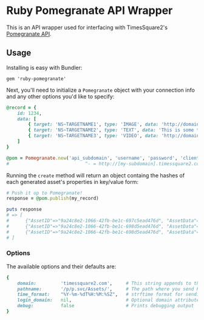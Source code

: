 # Ruby Pomegranate API Wrapper

This is an API wrapper used for interfacing with TimesSquare2's [Pomegranate API](http://api.timessquare2.com/pomegranate/).

## Usage

Installing is easy with Bundler:

    gem 'ruby-pomegranate'

Next, you'll need to initialize a `Pomegranate` object with your connection info and any other options you'd like to specify:

````ruby
@record = {
    id: 1234,
    data: [
        { target: 'NS~TARGETNAME1', type: 'IMAGE', data: 'http://domain.com/images/a.jpg' },
        { target: 'NS~TARGETNAME2', type: 'TEXT', data: 'This is some text.' } 
        { target: 'NS~TARGETNAME3', type: 'VIDEO', data: 'http://domain.com/videos/1.m4v' } 
    ]
}

@pom = Pomegranate.new('api_subdomain', 'username', 'password', 'client_id', opts)
#                            ^- = http://[my-subdomain].timessquare2.com
````

Running the `create` method will return an object containg the hashes of each generated asset's properties in key/value form:

````ruby
# Push it up to Pomegranate!
response = @pom.publish(my_record)

puts response
# => [
#      {"AssetID"=>"9a24c8e2-1066-42fb-be1c-697c5ead476d", "AssetData"=>"http://domain.com/images/a.jpg", "AssetType"=>"IMAGE", "Target"=>"NS~TARGETNAME1", "Client"=>"client_id", "Status"=>"APPROVED", "AssetMeta"=>"", "AssetRecordID"=>"1234"},
#      {"AssetID"=>"9a24c8e2-1066-42fb-be1c-698d5ead476d", "AssetData"=>"This is some text.", "AssetType"=>"TEXT", "Target"=>"NS~TARGETNAME2", "Client"=>"client_id", "Status"=>"APPROVED", "AssetMeta"=>"", "AssetRecordID"=>"1234"}
#      {"AssetID"=>"9a24c8e2-1066-42fb-be1c-698d5ead476d", "AssetData"=>"http://domain.com/videos/1.m4v", "AssetType"=>"VIDEO", "Target"=>"NS~TARGETNAME3", "Client"=>"client_id", "Status"=>"APPROVED", "AssetMeta"=>"", "AssetRecordID"=>"1234"}
# ]
````

### Options

The available options and their defaults are:

````ruby
{
    domain:         'timessquare2.com',     # This string appends to the subdomain
    pathname:       '/p/p.svc/Assets/',     # The path where you send POST requests to
    time_format:    "%Y-%m-%dT%H:%M:%SZ",   # strftime format for sending timestamps
    login_domain:   nil,                    # Optional domain attribute for authenticating via NTLM
    debug:          false                   # Prints debugging output
}
````
